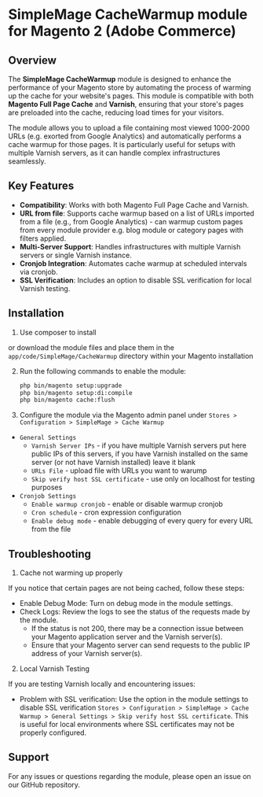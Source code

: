 # SimpleMage CacheWarmup module for Magento 2 (Adobe Commerce)

## Overview

The **SimpleMage CacheWarmup** module is designed to enhance the performance of your Magento store by automating the process of warming up the cache for your website's pages. This module is compatible with both **Magento Full Page Cache** and **Varnish**, ensuring that your store's pages are preloaded into the cache, reducing load times for your visitors.

The module allows you to upload a file containing most viewed 1000-2000 URLs (e.g. exorted from Google Analytics) and automatically performs a cache warmup for those pages. It is particularly useful for setups with multiple Varnish servers, as it can handle complex infrastructures seamlessly.

## Key Features

- **Compatibility**: Works with both Magento Full Page Cache and Varnish.
- **URL from file**: Supports cache warmup based on a list of URLs imported from a file (e.g., from Google Analytics) - can warmup custom pages from every module provider e.g. blog module or category pages with filters applied.
- **Multi-Server Support**: Handles infrastructures with multiple Varnish servers or single Varnish instance.
- **Cronjob Integration**: Automates cache warmup at scheduled intervals via cronjob.
- **SSL Verification**: Includes an option to disable SSL verification for local Varnish testing.

## Installation

1. Use composer to install

or download the module files and place them in the `app/code/SimpleMage/CacheWarmup` directory within your Magento installation

2. Run the following commands to enable the module:
   ```bash
   php bin/magento setup:upgrade
   php bin/magento setup:di:compile
   php bin/magento cache:flush
   ```
3. Configure the module via the Magento admin panel under `Stores > Configuration > SimpleMage > Cache Warmup`
 - `General Settings`
   - `Varnish Server IPs` - if you have multiple Varnish servers put here public IPs of this servers, if you have Varnish installed on the same server (or not have Varnish installed) leave it blank
   - `URLs File` - upload file with URLs you want to warump
   - `Skip verify host SSL certificate` - use only on localhost for testing purposes
 - `Cronjob Settings`
   - `Enable warmup cronjob` - enable or disable warmup cronjob
   - `Cron schedule` - cron expression configuration
   - `Enable debug mode` - enable debugging of every query for every URL from the file
        
## Troubleshooting

1. Cache not warming up properly

If you notice that certain pages are not being cached, follow these steps:

- Enable Debug Mode: Turn on debug mode in the module settings.
- Check Logs: Review the logs to see the status of the requests made by the module.
  - If the status is not 200, there may be a connection issue between your Magento application server and the Varnish server(s).
  - Ensure that your Magento server can send requests to the public IP address of your Varnish server(s).

2. Local Varnish Testing

If you are testing Varnish locally and encountering issues:
- Problem with SSL verification: Use the option in the module settings to disable SSL verification `Stores > Configuration > SimpleMage > Cache Warmup > General Settings > Skip verify host SSL certificate`. This is useful for local environments where SSL certificates may not be properly configured.

## Support
For any issues or questions regarding the module, please open an issue on our GitHub repository.
